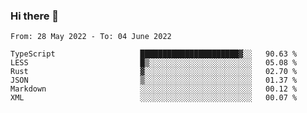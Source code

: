 ### Hi there 👋

<!--START_SECTION:waka-->

```text
From: 28 May 2022 - To: 04 June 2022

TypeScript                   ██████████████████████▓░░   90.63 %
LESS                         █▒░░░░░░░░░░░░░░░░░░░░░░░   05.08 %
Rust                         ▓░░░░░░░░░░░░░░░░░░░░░░░░   02.70 %
JSON                         ▒░░░░░░░░░░░░░░░░░░░░░░░░   01.37 %
Markdown                     ░░░░░░░░░░░░░░░░░░░░░░░░░   00.12 %
XML                          ░░░░░░░░░░░░░░░░░░░░░░░░░   00.07 %
```

<!--END_SECTION:waka-->

<!--
**jtaox/jtaox** is a ✨ _special_ ✨ repository because its `README.md` (this file) appears on your GitHub profile.

Here are some ideas to get you started:

- 🔭 I’m currently working on ...
- 🌱 I’m currently learning ...
- 👯 I’m looking to collaborate on ...
- 🤔 I’m looking for help with ...
- 💬 Ask me about ...
- 📫 How to reach me: ...
- 😄 Pronouns: ...
- ⚡ Fun fact: ...
-->
